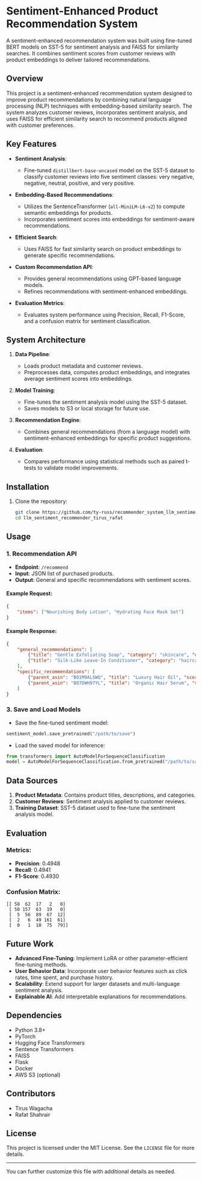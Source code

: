 
# Sentiment-Enhanced Product Recommendation System
A sentiment-enhanced recommendation system was built using fine-tuned BERT models on SST-5 for sentiment analysis and FAISS for similarity searches. It combines sentiment scores from customer reviews with product embeddings to deliver tailored recommendations.

## Overview

This project is a sentiment-enhanced recommendation system designed to improve product recommendations by combining natural language processing (NLP) techniques with embedding-based similarity search. The system analyzes customer reviews, incorporates sentiment analysis, and uses FAISS for efficient similarity search to recommend products aligned with customer preferences.

## Key Features

- **Sentiment Analysis**: 
  - Fine-tuned `distillbert-base-uncased` model on the SST-5 dataset to classify customer reviews into five sentiment classes: very negative, negative, neutral, positive, and very positive.
  
- **Embedding-Based Recommendations**:
  - Utilizes the SentenceTransformer (`all-MiniLM-L6-v2`) to compute semantic embeddings for products.
  - Incorporates sentiment scores into embeddings for sentiment-aware recommendations.
  
- **Efficient Search**:
  - Uses FAISS for fast similarity search on product embeddings to generate specific recommendations.

- **Custom Recommendation API**:
  - Provides general recommendations using GPT-based language models.
  - Refines recommendations with sentiment-enhanced embeddings.

- **Evaluation Metrics**:
  - Evaluates system performance using Precision, Recall, F1-Score, and a confusion matrix for sentiment classification.

## System Architecture

1. **Data Pipeline**:
   - Loads product metadata and customer reviews.
   - Preprocesses data, computes product embeddings, and integrates average sentiment scores into embeddings.

2. **Model Training**:
   - Fine-tunes the sentiment analysis model using the SST-5 dataset.
   - Saves models to S3 or local storage for future use.

3. **Recommendation Engine**:
   - Combines general recommendations (from a language model) with sentiment-enhanced embeddings for specific product suggestions.

4. **Evaluation**:
   - Compares performance using statistical methods such as paired t-tests to validate model improvements.

## Installation

1. Clone the repository:
   ```bash
   git clone https://github.com/ty-russ/recommender_system_llm_sentiment.git
   cd llm_sentiment_recommender_tirus_rafat
   ```

## Usage

### 1. Recommendation API
- **Endpoint**: `/recommend`
- **Input**: JSON list of purchased products.
- **Output**: General and specific recommendations with sentiment scores.

#### Example Request:
```json
{
    "items": ["Nourishing Body Lotion", "Hydrating Face Mask Set"]
}
```

#### Example Response:
```json
{
    "general_recommendations": [
        {"title": "Gentle Exfoliating Soap", "category": "skincare", "description": "Cleanses and exfoliates."},
        {"title": "Silk-Like Leave-In Conditioner", "category": "haircare", "description": "Adds shine and smoothness."}
    ],
    "specific_recommendations": [
        {"parent_asin": "B01M9ALSWQ", "title": "Luxury Hair Oil", "score": 4.5},
        {"parent_asin": "B07DWH97YL", "title": "Organic Hair Serum", "score": 4.3}
    ]
}
```

### 3. Save and Load Models
- Save the fine-tuned sentiment model:
```python
sentiment_model.save_pretrained("/path/to/save")
```
- Load the saved model for inference:
```python
from transformers import AutoModelForSequenceClassification
model = AutoModelForSequenceClassification.from_pretrained("/path/to/save")
```

## Data Sources

1. **Product Metadata**: Contains product titles, descriptions, and categories.
2. **Customer Reviews**: Sentiment analysis applied to customer reviews.
3. **Training Dataset**: SST-5 dataset used to fine-tune the sentiment analysis model.

## Evaluation

### Metrics:
- **Precision**: 0.4948
- **Recall**: 0.4941
- **F1-Score**: 0.4930

### Confusion Matrix:
```
[[ 58  62  17   2   0]
 [ 50 157  63  19   0]
 [  5  56  89  67  12]
 [  2   6  49 161  61]
 [  0   1  10  75  79]]
```

## Future Work

- **Advanced Fine-Tuning**: Implement LoRA or other parameter-efficient fine-tuning methods.
- **User Behavior Data**: Incorporate user behavior features such as click rates, time spent, and purchase history.
- **Scalability**: Extend support for larger datasets and multi-language sentiment analysis.
- **Explainable AI**: Add interpretable explanations for recommendations.

## Dependencies

- Python 3.8+
- PyTorch
- Hugging Face Transformers
- Sentence Transformers
- FAISS
- Flask
- Docker
- AWS S3 (optional)

## Contributors

- Tirus Wagacha
- Rafat Shahrair

## License

This project is licensed under the MIT License. See the `LICENSE` file for more details.

--- 

You can further customize this file with additional details as needed.

